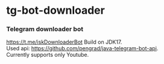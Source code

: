# tg-bot-downloader
### Telegram downloader bot
https://t.me/iskDownloaderBot
Build on JDK17. \
Used api: https://github.com/pengrad/java-telegram-bot-api. \
Currently supports only Youtube.
